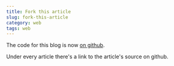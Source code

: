 ```yaml
---
title: Fork this article
slug: fork-this-article
category: web
tags: web
---
```


The code for this blog is now [on github](https://github.com/mreq/mreq.eu).

Under every article there's a link to the article's source on github.

